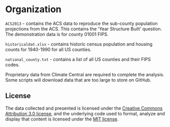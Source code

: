 # Organization
`ACS2013` - contains the ACS data to reproduce the sub-county population projections from the ACS. This contains the 'Year Structure Built' question. The demonstration data is for county 01001 FIPS.

`historicaldat.xlsx` - contains historic census population and housing counts for 1940-1990 for all US counties.

`national_county.txt` - contains a list of all US counties and their FIPS codes.

Proprietary data from Climate Central are required to complete the analysis. Some scripts will download data that are too large to store on GitHub.


## License
The data collected and presented is licensed under the [Creative Commons Attribution 3.0 license](http://creativecommons.org/licenses/by/3.0/us/deed.en_US), and the underlying code used to format, analyze and display that content is licensed under the [MIT license](http://opensource.org/licenses/mit-license.php).